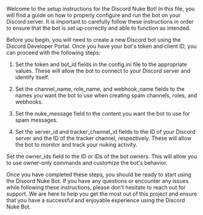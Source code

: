 Welcome to the setup instructions for the Discord Nuke Bot! In this file, you will find a guide on how to properly configure and run the bot on your Discord server. It is important to carefully follow these instructions in order to ensure that the bot is set up correctly and able to function as intended.

Before you begin, you will need to create a new Discord bot using the Discord Developer Portal. Once you have your bot's token and client ID, you can proceed with the following steps:

1. Set the token and bot_id fields in the config.ini file to the appropriate values. These will allow the bot to connect to your Discord server and identify itself.

2. Set the channel_name, role_name, and webhook_name fields to the names you want the bot to use when creating spam channels, roles, and webhooks.

3. Set the nuke_message field to the content you want the bot to use for spam messages.

4. Set the server_id and tracker_channel_id fields to the ID of your Discord server and the ID of the tracker channel, respectively. These will allow the bot to monitor and track your nuking activity.

Set the owner_ids field to the ID or IDs of the bot owners. This will allow you to use owner-only commands and customize the bot's behavior.

Once you have completed these steps, you should be ready to start using the Discord Nuke Bot. If you have any questions or encounter any issues while following these instructions, please don't hesitate to reach out for support. We are here to help you get the most out of this project and ensure that you have a successful and enjoyable experience using the Discord Nuke Bot.
